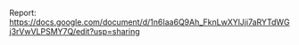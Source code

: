 Report: https://docs.google.com/document/d/1n6Iaa6Q9Ah_FknLwXYlJji7aRYTdWGj3rVwVLPSMY7Q/edit?usp=sharing
